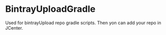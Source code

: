 # BintrayUploadGradle
Used for bintrayUpload repo gradle scripts. Then yon can add your repo in JCenter.
